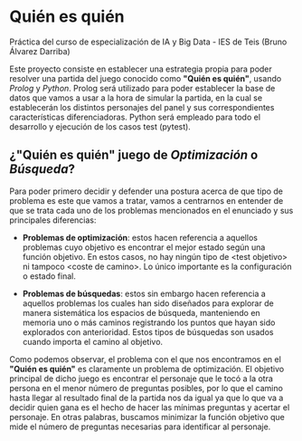 # **Quién es quién**
Práctica del curso de especialización de IA y Big Data - IES de Teis (Bruno Álvarez Darriba)

Este proyecto consiste en establecer una estrategia propia para poder resolver una partida del juego conocido como **"Quién es quién"**, usando *Prolog* y *Python*. Prolog será utilizado para poder establecer la base de datos que vamos a usar a la hora de simular la partida, en la cual se establecerán los distintos personajes del panel y sus correspondientes características diferenciadoras. Python será empleado para todo el desarrollo y ejecución de los casos test (pytest).

## ¿**"Quién es quién"** juego de *Optimización* o *Búsqueda*?
Para poder primero decidir y defender una postura acerca de que tipo de problema es este que vamos a tratar, vamos a centrarnos en entender de que se trata cada uno de los problemas mencionados en el enunciado y sus principales diferencias: 

- **Problemas de optimización**: estos hacen referencia a aquellos problemas cuyo objetivo es encontrar el mejor estado según una función objetivo. En estos casos, no hay ningún tipo de \<test objetivo> ni tampoco \<coste de camino>.
Lo único importante es la configuración o estado final.

- **Problemas de búsquedas**: estos sin embargo hacen referencia a aquellos problemas los cuales han sido diseñados para explorar de manera sistemática los espacios de búsqueda, manteniendo en memoria uno o más caminos registrando los puntos que hayan sido explorados con anterioridad. Estos tipos de búsquedas son usados cuando importa el camino al objetivo. 


Como podemos observar, el problema con el que nos encontramos en el **"Quién es quién"** es claramente un problema de optimización. El objetivo principal de dicho juego es encontrar el personaje que le tocó a la otra persona en el menor número de preguntas posibles, por lo que el camino hasta llegar al resultado final de la partida nos da igual ya que lo que va a decidir quien gana es el hecho de hacer las mínimas preguntas y acertar el personaje. En otras palabras, buscamos minimizar la función objetivo que mide el número de preguntas necesarias para identificar al personaje. 